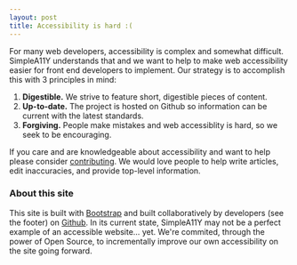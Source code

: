 ```yaml
---
layout: post
title: Accessibility is hard :(
---
```


For many web developers, accessibility is complex and somewhat difficult. SimpleA11Y understands that and we want to help to make web accessibility easier for front end developers to implement. Our strategy is to accomplish this with 3 principles in mind:

1. **Digestible.** We strive to feature short, digestible pieces of content.
1. **Up-to-date.** The project is hosted on Github so information can be current with the latest standards.
1. **Forgiving.** People make mistakes and web accessiblity is hard, so we seek to be encouraging.

If you care and are knowledgeable about accessibility and want to help please consider [contributing](https://github.com/davatron5000/simpleA11Y/blob/gh-pages/CONTRIBUTING.md). We would love people to help write articles, edit inaccuracies, and provide top-level information.

### About this site

This site is built with [Bootstrap](http://twitter.github.com/bootstrap/) and built collaboratively by developers (see the footer) on [Github](https://github.com/davatron5000/simpleA11Y). In its current state, SimpleA11Y may not be a perfect example of an accessible website&hellip; yet. We're commited, through the power of Open Source, to incrementally improve our own accessibility on the site going forward.
